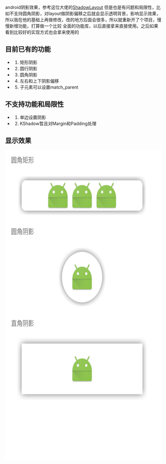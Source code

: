 android阴影效果，参考这位大佬的[ShadowLayout](https://github.com/lijiankun24/ShadowLayout)
但是也是有问题和局限性，比如不支持圆角阴影，对layout做阴影偏移之后就会显示透明背景，影响显示效果，
所以我在他的基础上再做修改，改的地方后面会很多，所以就重新开了个项目，慢慢新增功能，打算做一个比较
全面的功能库，以后直接拿来直接使用。之后如果看到比较好的实现方式也会拿来使用的


## 目前已有的功能

* 1. 矩形阴影
* 2. 圆行阴影
* 3. 圆角阴影
* 4. 左右和上下阴影偏移
* 5. 子元素可以设置match_parent

## 不支持功能和局限性

* 1. 单边设置阴影
* 2. KShadow暂且对Margin和Padding处理

## 显示效果

<div align=center>
    <img src="screenshot/KShadowView.png" width="600" height="997"/>
</div>


